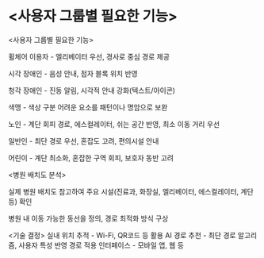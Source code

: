 # <사용자 그룹별  필요한 기능>

<사용자 그룹별  필요한 기능>

휠체어 이용자 - 엘리베이터 우선, 경사로 중심 경로 제공

시각 장애인 - 음성 안내, 점자 블록 위치 반영

청각 장애인 - 진동 알림, 시각적 안내 강화(텍스트/아이콘)

색맹 - 색상 구분 어려운 요소를 패턴이나 명암으로 보완

노인 - 계단 회피 경로, 에스컬레이터, 쉬는 공간 반영, 최소 이동 거리 우선

일반인 - 최단 경로 우선, 혼잡도 고려, 편의시설 안내

어린이 - 계단 최소화, 혼잡한 구역 회피, 보호자 동반 고려

<병원 배치도 분석>

실제 병원 배치도 참고하여 주요 시설(진료과, 화장실, 엘리베이터, 에스컬레이터, 계단 등) 확인

병원 내 이동 가능한 동선을 정의, 경로 최적화 방식 구상

<기술 결정>
실내 위치 추적 - Wi-Fi, QR코드 등 활용
AI 경로 추천 - 최단 경로 알고리즘, 사용자 특성 반영 경로 적용
인터페이스 - 모바일 앱, 웹 등